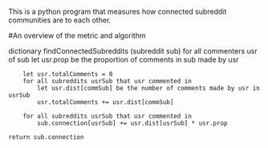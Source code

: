 This is a python program that measures how connected subreddit communities are to each other.

#An overview of the metric and algorithm

dictionary findConnectedSubreddits (subreddit sub)
    for all commenters usr of sub
        let usr.prop be the proportion of comments in sub made by usr

        let usr.totalComments = 0
        for all subreddits usrSub that usr commented in
            let usr.dist[commSub] be the number of comments made by usr in usrSub
            usr.totalComments += usr.dist[commSub]

        for all subreddits usrSub that usr commented in
            sub.connection[usrSub] += usr.dist[usrSub] * usr.prop

    return sub.connection
